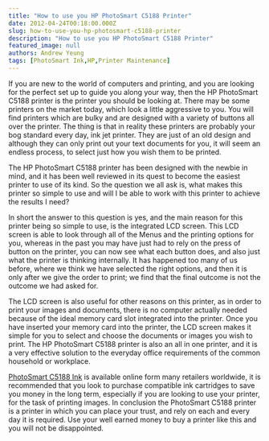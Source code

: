 ```yaml
---
title: "How to use you HP PhotoSmart C5188 Printer"
date: 2012-04-24T00:18:00.000Z
slug: how-to-use-you-hp-photosmart-c5188-printer
description: "How to use you HP PhotoSmart C5188 Printer"
featured_image: null
authors: Andrew Yeung
tags: [PhotoSmart Ink,HP,Printer Maintenance]
---
```


If you are new to the world of computers and printing, and you are looking for the perfect set up to guide you along your way, then the HP PhotoSmart C5188 printer is the printer you should be looking at. There may be some printers on the market today, which look a little aggressive to you. You will find printers which are bulky and are designed with a variety of buttons all over the printer. The thing is that in reality these printers are probably your bog standard every day, ink jet printer. They are just of an old design and although they can only print out your text documents for you, it will seem an endless process, to select just how you wish them to be printed. 

The HP PhotoSmart C5188 printer has been designed with the newbie in mind, and it has been well reviewed in its quest to become the easiest printer to use of its kind. So the question we all ask is, what makes this printer so simple to use and will I be able to work with this printer to achieve the results I need?

In short the answer to this question is yes, and the main reason for this printer being so simple to use, is the integrated LCD screen. This LCD screen is able to look through all of the Menus and the printing options for you, whereas in the past you may have just had to rely on the press of button on the printer, you can now see what each button does, and also just what the printer is thinking internally. It has happened too many of us before, where we think we have selected the right options, and then it is only after we give the order to print; we find that the final outcome is not the outcome we had asked for. 

The LCD screen is also useful for other reasons on this printer, as in order to print your images and documents, there is no computer actually needed because of the ideal memory card slot integrated into the printer. Once you have inserted your memory card into the printer, the LCD screen makes it simple for you to select and choose the documents or images you wish to print. The HP PhotoSmart C5188 printer is also an all in one printer, and it is a very effective solution to the everyday office requirements of the common household or workplace.

[PhotoSmart C5188 Ink](https://www.comboink.com/hp-photosmart-c5188-printer-ink-cartridges) is available online form many retailers worldwide, it is recommended that you look to purchase compatible ink cartridges to save you money in the long term, especially if you are looking to use your printer, for the task of printing images. In conclusion the PhotoSmart C5188 printer is a printer in which you can place your trust, and rely on each and every day it is required. Use your well earned money to buy a printer like this and you will not be disappointed.